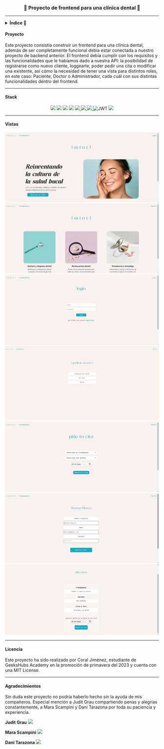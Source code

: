 
<h3 align="center">🦷 Proyecto de frontend para una clínica dental 🦷</h3>

---

<details>
  <summary><b>Índice</b> 📝</summary>
  <ol>
    <li><a href="#proyecto">Proyecto</a></li>
    <li><a href="#stack">Stack</a></li>
    <li><a href="#vistas">Vistas</a></li>
    <li><a href="#licencia">Licencia</a></li>
    <li><a href="#agradecimientos">Agradecimientos</a></li>
  </ol>
</details>

#### Proyecto

Este proyecto consistía construir un frontend para una clínica dental, además de ser completamente funcional debía estar conectada a nuestro proyecto de backend anterior. El frontend debía cumplir con los requisitos y las funcionalidades que le habíamos dado a nuestra API: la posibilidad de registrarse como nuevo cliente, loggearte, poder pedir una cita o modificar una existente, así cómo la necesidad de tener una vista para distintos roles, en este caso: Paciente, Doctor o Administrador, cada cuál con sus distintas funcionalidades dentro del frontend. 

---
#### Stack 
<div align="center">
<img src= "https://img.shields.io/badge/react-%2320232a.svg?style=for-the-badge&logo=react&logoColor=%2361DAFB">
<img src= "https://img.shields.io/badge/redux-%23593d88.svg?style=for-the-badge&logo=redux&logoColor=white">
<img src= "https://img.shields.io/badge/bootstrap-%23563D7C.svg?style=for-the-badge&logo=bootstrap&logoColor=white">
<img src= "https://img.shields.io/badge/css3-%231572B6.svg?style=for-the-badge&logo=css3&logoColor=white">
<a href="https://developer.mozilla.org/es/docs/Web/JavaScript">
    <img src= "https://img.shields.io/badge/javascipt-EFD81D?style=for-the-badge&logo=javascript&logoColor=black"/>
</a>
<a href="https://www.docker.com/">
    <img src= "https://img.shields.io/badge/docker-2496ED?style=for-the-badge&logo=docker&logoColor=white"/>
</a>
<a href="https://git-scm.com/">
    <img src= "https://img.shields.io/badge/git-F54D27?style=for-the-badge&logo=git&logoColor=white"/>
</a>
<img src="https://camo.githubusercontent.com/4590c0af4aeb1b75233885f86e80c1da8cb2afd401173a40e41370f5cad5db20/68747470733a2f2f696d672e736869656c64732e696f2f62616467652f4a57542d626c61636b3f7374796c653d666f722d7468652d6261646765266c6f676f3d4a534f4e253230776562253230746f6b656e73" alt="JWT" data-canonical-src="https://img.shields.io/badge/JWT-black?style=for-the-badge&amp;logo=JSON%20web%20tokens" style="max-width: 100%;">
<img src= "https://img.shields.io/badge/html5-%23E34F26.svg?style=for-the-badge&logo=html5&logoColor=white">

</div>

---

#### Vistas

!['img'](./src/img/Captura%20de%20pantalla%20(28).png)
!['img'](./src/img/Captura%20de%20pantalla%20(31).png)
!['img'](./src/img/Captura%20de%20pantalla%20(29).png)
!['img'](./src/img/Captura%20de%20pantalla%20(36).png)
!['img'](./src/img/Captura%20de%20pantalla%20(30).png)
!['img'](./src/img/Captura%20de%20pantalla%20(33).png)
!['img'](./src/img/Captura%20de%20pantalla%20(34).png)

---
#### Licencia

Este proyecto ha sido realizado por Coral Jiménez, estudiante de GeeksHubs Academy en la promoción de primavera del 2023 y cuenta con una MIT License.

---
#### Agradecimientos

Sin duda este proyecto no podría haberlo hecho sin la ayuda de mis compañeros. Especial mención a Judit Grau compartiendo penas y alegrías constantemente, a Mara Scampini y Dani Tarazona por toda su paciencia y experiencia.

**Judit Grau** 
<a href ="https://github.com/ditgrau" target="_blank"><img src="https://img.shields.io/badge/github-24292F?style=for-the-badge&logo=github&logoColor=lime" target="_blank"></a>

**Mara Scampini**
<a href ="https://github.com/MaraScampini" target="_blank"><img src="https://img.shields.io/badge/github-24292F?style=for-the-badge&logo=github&logoColor=lime" target="_blank"></a>

**Dani Tarazona**
<a href ="https://github.com/datata" target="_blank"><img src="https://img.shields.io/badge/github-24292F?style=for-the-badge&logo=github&logoColor=lime" target="_blank"></a>
